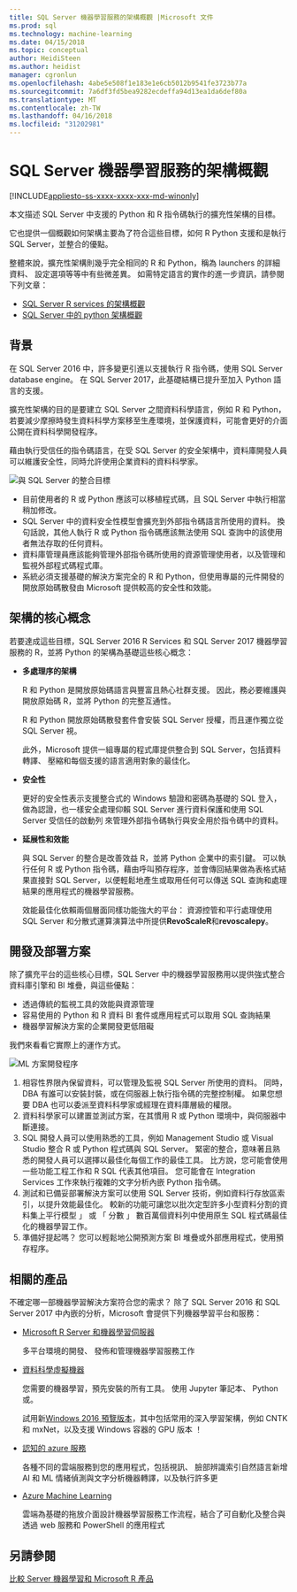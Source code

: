 ```yaml
---
title: SQL Server 機器學習服務的架構概觀 |Microsoft 文件
ms.prod: sql
ms.technology: machine-learning
ms.date: 04/15/2018
ms.topic: conceptual
author: HeidiSteen
ms.author: heidist
manager: cgronlun
ms.openlocfilehash: 4abe5e508f1e183e1e6cb5012b9541fe3723b77a
ms.sourcegitcommit: 7a6df3fd5bea9282ecdeffa94d13ea1da6def80a
ms.translationtype: MT
ms.contentlocale: zh-TW
ms.lasthandoff: 04/16/2018
ms.locfileid: "31202981"
---
```

# <a name="architecture-overview-for-sql-server-machine-learning-services"></a>SQL Server 機器學習服務的架構概觀 
[!INCLUDE[appliesto-ss-xxxx-xxxx-xxx-md-winonly](../includes/appliesto-ss-xxxx-xxxx-xxx-md-winonly.md)]

本文描述 SQL Server 中支援的 Python 和 R 指令碼執行的擴充性架構的目標。

它也提供一個概觀如何架構主要為了符合這些目標，如何 R Python 支援和是執行 SQL Server，並整合的優點。

整體來說，擴充性架構則幾乎完全相同的 R 和 Python，稱為 launchers 的詳細資料、 設定選項等等中有些微差異。 如需特定語言的實作的進一步資訊，請參閱下列文章：

- [SQL Server R services 的架構概觀](r/architecture-overview-sql-server-r.md)
- [SQL Server 中的 python 架構概觀](python/architecture-overview-sql-server-python.md)


## <a name="background"></a>背景

在 SQL Server 2016 中，許多變更引進以支援執行 R 指令碼，使用 SQL Server database engine。 在 SQL Server 2017，此基礎結構已提升至加入 Python 語言的支援。

擴充性架構的目的是要建立 SQL Server 之間資料科學語言，例如 R 和 Python，若要減少摩擦時發生資料科學方案移至生產環境，並保護資料，可能會更好的介面公開在資料科學開發程序。

藉由執行受信任的指令碼語言，在受 SQL Server 的安全架構中，資料庫開發人員可以維護安全性，同時允許使用企業資料的資料科學家。

  ![與 SQL Server 的整合目標](media/ml-service-value-add.png "機器學習服務值加入")

- 目前使用者的 R 或 Python 應該可以移植程式碼，且 SQL Server 中執行相當稍加修改。
- SQL Server 中的資料安全性模型會擴充到外部指令碼語言所使用的資料。 換句話說，其他人執行 R 或 Python 指令碼應該無法使用 SQL 查詢中的該使用者無法存取的任何資料。
- 資料庫管理員應該能夠管理外部指令碼所使用的資源管理使用者，以及管理和監視外部程式碼程式庫。
- 系統必須支援基礎的解決方案完全的 R 和 Python，但使用專屬的元件開發的開放原始碼散發由 Microsoft 提供較高的安全性和效能。

## <a name="architecture-core-concepts"></a>架構的核心概念

若要達成這些目標，SQL Server 2016 R Services 和 SQL Server 2017 機器學習服務的 R，並將 Python 的架構為基礎這些核心概念：

+ **多處理序的架構**

  R 和 Python 是開放原始碼語言與豐富且熱心社群支援。 因此，務必要維護與開放原始碼 R，並將 Python 的完整互通性。

  R 和 Python 開放原始碼散發套件會安裝 SQL Server 授權，而且運作獨立從 SQL Server 視。

   此外，Microsoft 提供一組專屬的程式庫提供整合到 SQL Server，包括資料轉譯、 壓縮和每個支援的語言適用對象的最佳化。

+ **安全性**

   更好的安全性表示支援整合式的 Windows 驗證和密碼為基礎的 SQL 登入，做為認證，也一樣安全處理仰賴 SQL Server 進行資料保護和使用 SQL Server 受信任的啟動列 來管理外部指令碼執行與安全用於指令碼中的資料。

+ **延展性和效能**

  與 SQL Server 的整合是改善效益 R，並將 Python 企業中的索引鍵。 可以執行任何 R 或 Python 指令碼，藉由呼叫預存程序，並會傳回結果做為表格式結果直接對 SQL Server，以便輕鬆地產生或取用任何可以傳送 SQL 查詢和處理結果的應用程式的機器學習服務。

  效能最佳化依賴兩個層面同樣功能強大的平台： 資源控管和平行處理使用 SQL Server 和分散式運算演算法中所提供**RevoScaleR**和**revoscalepy**。

## <a name="solution-development-and-deployment"></a>開發及部署方案

除了擴充平台的這些核心目標，SQL Server 中的機器學習服務用以提供強式整合資料庫引擎和 BI 堆疊，與這些優點：

+ 透過傳統的監視工具的效能與資源管理
+ 容易使用的 Python 和 R 資料 BI 套件或應用程式可以取用 SQL 查詢結果
+ 機器學習解決方案的企業開發更低阻礙

我們來看看它實際上的運作方式。

  ![ML 方案開發程序](media/ml-solution-development-process.png "開發和部署使用機器學習服務")

1. 相容性界限內保留資料，可以管理及監視 SQL Server 所使用的資料。 同時，DBA 有誰可以安裝封裝，或在伺服器上執行指令碼的完整控制權。 如果您想要 DBA 也可以委派至資料科學家或經理在資料庫層級的權限。
2. 資料科學家可以建置並測試方案，在其慣用 R 或 Python 環境中，與伺服器中斷連接。
3. SQL 開發人員可以使用熟悉的工具，例如 Management Studio 或 Visual Studio 整合 R 或 Python 程式碼與 SQL Server。 緊密的整合，意味著且熟悉的開發人員可以選擇以最佳化每個工作的最佳工具。 比方說，您可能會使用一些功能工程工作和 R SQL 代表其他項目。 您可能會在 Integration Services 工作來執行複雜的文字分析內嵌 Python 指令碼。
4. 測試和已備妥部署解決方案可以使用 SQL Server 技術，例如資料行存放區索引，以提升效能最佳化。 較新的功能可讓您以批次定型許多小型資料分割的資料集上平行模型 」 或 「 分數 」 數百萬個資料列中使用原生 SQL 程式碼最佳化的機器學習工作。
5. 準備好提起嗎？ 您可以輕鬆地公開預測方案 BI 堆疊或外部應用程式，使用預存程序。

## <a name="related-products"></a>相關的產品

不確定哪一部機器學習解決方案符合您的需求？ 除了 SQL Server 2016 和 SQL Server 2017 中內嵌的分析，Microsoft 會提供下列機器學習平台和服務：

+ [Microsoft R Server 和機器學習伺服器](https://docs.microsoft.com/machine-learning-server/what-is-machine-learning-server)

  多平台環境的開發、 發佈和管理機器學習服務工作
+ [資料科學虛擬機器](https://docs.microsoft.com/azure/machine-learning/machine-learning-data-science-virtual-machine-overview)

  您需要的機器學習，預先安裝的所有工具。 使用 Jupyter 筆記本、 Python 或。
  
  試用新[Windows 2016 預覽版本](http://aka.ms/dsvm/win2016)，其中包括常用的深入學習架構，例如 CNTK 和 mxNet，以及支援 Windows 容器的 GPU 版本 ！

+ [認知的 azure 服務](https://azure.microsoft.com/services/cognitive-services/)

  各種不同的雲端服務到您的應用程式，包括視訊、 臉部辨識索引自然語言新增 AI 和 ML 情緒偵測與文字分析機器轉譯，以及執行許多更
+ [Azure Machine Learning](https://azure.microsoft.com/services/machine-learning/)

  雲端為基礎的拖放介面設計機器學習服務工作流程，結合了可自動化及整合與透過 web 服務和 PowerShell 的應用程式

## <a name="see-also"></a>另請參閱

[比較 Server 機器學習和 Microsoft R 產品](https://docs.microsoft.com/machine-learning-server/what-is-r-server-interoperability)
